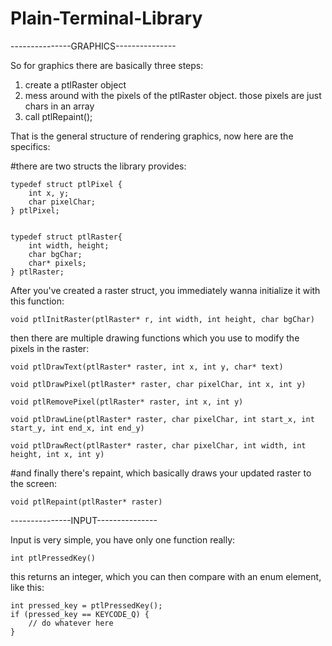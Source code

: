 # Plain-Terminal-Library

---------------GRAPHICS---------------


So for graphics there are basically three steps:

1) create a ptlRaster object
2) mess around with the pixels of the ptlRaster object. those pixels are just chars in an array
3) call ptlRepaint();

That is the general structure of rendering graphics, now here are the specifics:

#there are two structs the library provides:
```
typedef struct ptlPixel {
    int x, y;
    char pixelChar;
} ptlPixel;


typedef struct ptlRaster{
    int width, height;
    char bgChar;
    char* pixels;
} ptlRaster;
```

After you've created a raster struct, you immediately wanna initialize it with this function:
```
void ptlInitRaster(ptlRaster* r, int width, int height, char bgChar)
```





then there are multiple drawing functions which you use to modify the pixels in the raster:

```
void ptlDrawText(ptlRaster* raster, int x, int y, char* text)

void ptlDrawPixel(ptlRaster* raster, char pixelChar, int x, int y)

void ptlRemovePixel(ptlRaster* raster, int x, int y)

void ptlDrawLine(ptlRaster* raster, char pixelChar, int start_x, int start_y, int end_x, int end_y)

void ptlDrawRect(ptlRaster* raster, char pixelChar, int width, int height, int x, int y)

```




#and finally there's repaint, which basically draws your updated raster to the screen:

```
void ptlRepaint(ptlRaster* raster)
```

---------------INPUT---------------

Input is very simple, you have only one function really:

```int ptlPressedKey()```

this returns an integer, which you can then compare with an enum element, like this:
```
int pressed_key = ptlPressedKey();
if (pressed_key == KEYCODE_Q) {
    // do whatever here
}
```

